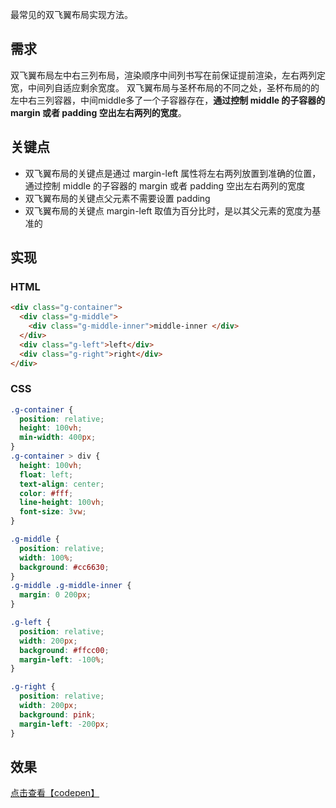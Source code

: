最常见的双飞翼布局实现方法。
## 需求
双飞翼布局左中右三列布局，渲染顺序中间列书写在前保证提前渲染，左右两列定宽，中间列自适应剩余宽度。
双飞翼布局与圣杯布局的不同之处，圣杯布局的的左中右三列容器，中间middle多了一个子容器存在，**通过控制 middle 的子容器的 margin 或者 padding 空出左右两列的宽度**。
## 关键点

- 双飞翼布局的关键点是通过 margin-left 属性将左右两列放置到准确的位置，通过控制 middle 的子容器的 margin 或者 padding 空出左右两列的宽度
- 双飞翼布局的关键点父元素不需要设置 padding
- 双飞翼布局的关键点 margin-left 取值为百分比时，是以其父元素的宽度为基准的
## 实现
### HTML
```html
<div class="g-container">
  <div class="g-middle"> 
    <div class="g-middle-inner">middle-inner </div>
  </div>
  <div class="g-left">left</div>
  <div class="g-right">right</div>
</div>
```
### CSS
```css
.g-container {
  position: relative;
  height: 100vh;
  min-width: 400px;
}
.g-container > div {
  height: 100vh;
  float: left;
  text-align: center;
  color: #fff;
  line-height: 100vh;
  font-size: 3vw;
}

.g-middle {
  position: relative;
  width: 100%;
  background: #cc6630;
}
.g-middle .g-middle-inner {
  margin: 0 200px;
}

.g-left {
  position: relative;
  width: 200px;
  background: #ffcc00;
  margin-left: -100%;
}

.g-right {
  position: relative;
  width: 200px;
  background: pink;
  margin-left: -200px;
}
```
## 效果
[点击查看【codepen】](https://codepen.io/mqxu/embed/QWaKzvy)

